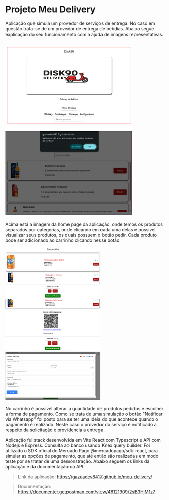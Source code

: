 
# Projeto Meu Delivery

Aplicação que simula um provedor de serviços de entrega. No caso em questão trata-se de um provedor de 
entrega de bebdias. Abaixo segue explicação do seu funcionamento com a ajuda de imagens representativas.

<br><img src='./imgReadme/home.png' width=400> <img src='./imgReadme/home-content.png' width=400><br><br>
Acima está a imagem da home page da aplicação, onde temos os produtos separados por categorias, onde
clicando em cada uma delas é possível visualizar seus produtos, os quais possuem o botão pedir. Cada produto pode ser adicionado ao carrinho clicando nesse botão. 

<img src='./imgReadme/carrinho.png' width=300> <img src='./imgReadme/carrinho_pix.png' width=300>
<img src='./imgReadme/carrinho_cartao.png' width=300><br>

No carrinho é possível alterar a quantidade de produtos pedidos e escolher a forma de pagamento. Como se trata de uma simulação o botão "Notificar via Whatsapp" foi posto para se ter uma ideia do que acontece quando o pagamento é realizado. Neste caso o provedor do serviço é notificado a respeito da solicitação e providencia a entrega.<br>

Aplicação fullstack desenvolvida em Vite React com Typescript e API com Nodejs e Express. Consulta ao banco usando Knex query builder. Foi utilizado o SDK oficial do Mercado Pago @mercadopago/sdk-react, para simular as opções de pagamento, que até então são realizadas em modo teste por se tratar de uma demonstração. Abaixo seguem os links da aplicação e da documentação da API.


>Link da aplicação: https://gazuadev8417.github.io/meu-delivery/

>Documentação: https://documenter.getpostman.com/view/48121909/2sB3HjM1z7  
